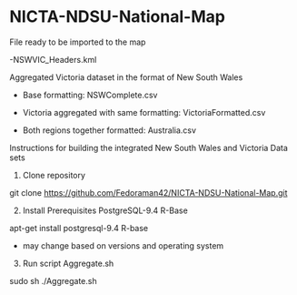 # NICTA-NDSU-National-Map

File ready to be imported to the map

-NSWVIC_Headers.kml


Aggregated Victoria dataset in the format of New South Wales

- Base formatting: NSWComplete.csv

- Victoria aggregated with same formatting: VictoriaFormatted.csv

- Both regions together formatted: Australia.csv


Instructions for building the integrated New South Wales and Victoria Data sets

1. Clone repository

git clone https://github.com/Fedoraman42/NICTA-NDSU-National-Map.git

2. Install Prerequisites
PostgreSQL-9.4
R-Base

apt-get install postgresql-9.4 R-base
- may change based on versions and operating system

3. Run script Aggregate.sh

sudo sh ./Aggregate.sh
